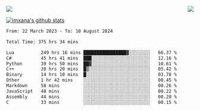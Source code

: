 <p>
  <a href="https://count.getloli.com/"><img src="https://count.getloli.com/get/@xana.readme?theme=moebooru-h"></a>
  <img src="https://weather-icon.journeyad.repl.co/@hangzhou?v=1" align="right">
</p>


<a href="https://github.com/imxana"><img align="center" src="https://github-readme-stats.vercel.app/api?username=imxana&show_icons=true&include_all_commits=true&hide_border=tru&custom_title=imxana%27s%20Github%20Stats" alt="imxana's github stats" /></a> 

<!--START_SECTION:waka-->

```txt
From: 22 March 2023 - To: 10 August 2024

Total Time: 375 hrs 34 mins

Lua          249 hrs 16 mins ████████████████▓░░░░░░░░   66.37 %
C#           45 hrs 41 mins  ███░░░░░░░░░░░░░░░░░░░░░░   12.16 %
Python       39 hrs 50 mins  ██▓░░░░░░░░░░░░░░░░░░░░░░   10.61 %
C++          20 hrs 20 mins  █▒░░░░░░░░░░░░░░░░░░░░░░░   05.42 %
Binary       14 hrs 10 mins  █░░░░░░░░░░░░░░░░░░░░░░░░   03.78 %
Other        1 hr 42 mins    ░░░░░░░░░░░░░░░░░░░░░░░░░   00.45 %
Markdown     58 mins         ░░░░░░░░░░░░░░░░░░░░░░░░░   00.26 %
JavaScript   48 mins         ░░░░░░░░░░░░░░░░░░░░░░░░░   00.22 %
Assembly     44 mins         ░░░░░░░░░░░░░░░░░░░░░░░░░   00.20 %
C            33 mins         ░░░░░░░░░░░░░░░░░░░░░░░░░   00.15 %
```

<!--END_SECTION:waka-->
